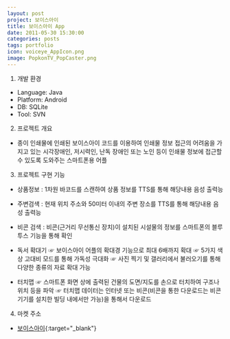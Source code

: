 ```yaml
---
layout: post
project: 보이스아이
title: 보이스아이 App
date: 2011-05-30 15:30:00 
categories: posts 
tags: portfolio
icon: voiceye_AppIcon.png
image: PopkonTV_PopCaster.png
---
```


1) 개발 환경  
 - Language: Java  
 - Platform: Android  
 - DB: SQLite  
 - Tool: SVN

2) 프로젝트 개요  
 - 종이 인쇄물에 인쇄된 보이스아이 코드를 이용하여 인쇄물 정보 접근의 어려움을 가지고 있는 
   시각장애인, 저시력인, 난독 장애인 또는 노인 등이 인쇄물 정보에 접근할 수 있도록 도와주는 스마트폰용 어플

3) 프로젝트 구현 기능  
 - 상품정보 : 1차원 바코드를 스캔하여 상품 정보를 TTS를 통해 해당내용 음성 출력능
 - 주변검색 : 현재 위치 주소와 50미터 이내의 주변 장소를 TTS를 통해 해당내용 음성 출력능
 - 비콘 검색 : 비콘(근거리 무선통신 장치)이 설치된 시설물의 정보를 스마트폰의 블루투스 기능을 통해 확인

 - 독서 확대기
   ☞ 보이스아이 어플의 확대경 기능으로 최대 6배까지 확대
   ☞ 5가지 색상 고대비 모드를 통해 가독성 극대화
   ☞ 사진 찍기 및 갤러리에서 불러오기를 통해 다양한 종류의 자료 확대 가능
 
 - 터치맵 
   ☞ 스마트폰 화면 상에 출력된 건물의 도면/지도를 손으로 터치하여 구조나 위치 등을 파악
   ☞ 터치맵 데이터는 인터넷 또는 비콘(비콘을 통한 다운로드는 비콘 기기를 설치한 빌딩 내에서만 가능)을 통해서 다운로드
   
 
 
 
4) 마켓 주소  
 - [보이스아이](https://play.google.com/store/apps/details?id=com.voiceye.reader.access&hl=ko){:target="_blank"}  
